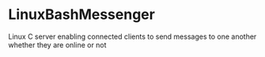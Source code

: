 # LinuxBashMessenger
Linux C server enabling connected clients to send messages to one another whether they are online or not
